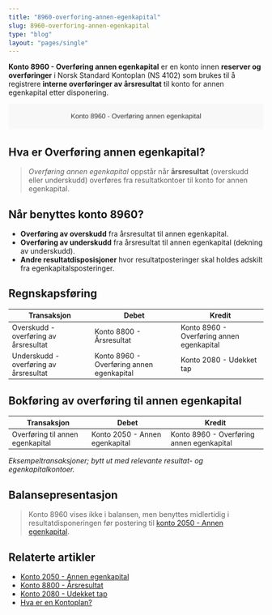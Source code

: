 ```yaml
---
title: "8960-overforing-annen-egenkapital"
slug: 8960-overforing-annen-egenkapital
type: "blog"
layout: "pages/single"
---
```


**Konto 8960 - Overføring annen egenkapital** er en konto innen **reserver og overføringer** i Norsk Standard Kontoplan (NS 4102) som brukes til å registrere **interne overføringer av årsresultat** til konto for annen egenkapital etter disponering.

![Illustrasjon av konto 8960 overføring annen egenkapital](8960-overforing-annen-egenkapital-image.svg)

## Hva er Overføring annen egenkapital?

> *Overføring annen egenkapital* oppstår når **årsresultat** (overskudd eller underskudd) overføres fra resultatkontoer til konto for annen egenkapital.

## Når benyttes konto 8960?

* **Overføring av overskudd** fra årsresultat til annen egenkapital.
* **Overføring av underskudd** fra årsresultat til annen egenkapital (dekning av underskudd).
* **Andre resultatdisposisjoner** hvor resultatposteringer skal holdes adskilt fra egenkapitalsposteringer.

## Regnskapsføring

| Transaksjon                              | Debet                                     | Kredit                                       |
|------------------------------------------|-------------------------------------------|-----------------------------------------------|
| Overskudd - overføring av årsresultat    | Konto 8800 - Årsresultat                  | Konto 8960 - Overføring annen egenkapital     |
| Underskudd - overføring av årsresultat   | Konto 8960 - Overføring annen egenkapital | Konto 2080 - Udekket tap                      |

## Bokføring av overføring til annen egenkapital

| Transaksjon                      | Debet                                 | Kredit                                     |
|----------------------------------|---------------------------------------|--------------------------------------------|
| Overføring til annen egenkapital | Konto 2050 - Annen egenkapital        | Konto 8960 - Overføring annen egenkapital |

_*Eksempeltransaksjoner; bytt ut med relevante resultat- og egenkapitalkontoer.*_

## Balansepresentasjon

> Konto 8960 vises ikke i balansen, men benyttes midlertidig i resultatdisponeringen før postering til [konto 2050 - Annen egenkapital](/blogs/kontoplan/2050-annen-egenkapital "Konto 2050 - Annen egenkapital: Annen egenkapital i Norsk Standard Kontoplan").

## Relaterte artikler

* [Konto 2050 - Annen egenkapital](/blogs/kontoplan/2050-annen-egenkapital "Konto 2050 - Annen egenkapital: Annen egenkapital i Norsk Standard Kontoplan")
* [Konto 8800 - Årsresultat](/blogs/kontoplan/8800-arsresultat "Konto 8800 - Årsresultat: Årets nettoresultat og resultatdisponering")
* [Konto 2080 - Udekket tap](/blogs/kontoplan/2080-udekket-tap "Konto 2080 - Udekket tap: Udekket tap i Norsk Standard Kontoplan")
* [Hva er en Kontoplan?](/blogs/regnskap/hva-er-kontoplan "Hva er en Kontoplan? Komplett Guide til Kontoplaner i Norsk Regnskap")
